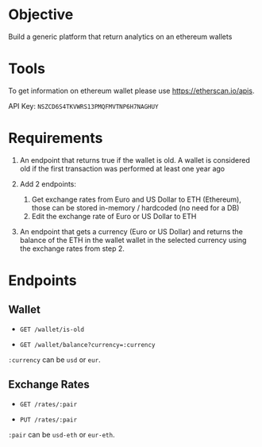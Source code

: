 # Objective
Build a generic platform that return analytics on an ethereum wallets

# Tools
To get information on ethereum wallet please use https://etherscan.io/apis.

API Key: `NSZCD6S4TKVWRS13PMQFMVTNP6H7NAGHUY`

# Requirements

1. An endpoint that returns true if the wallet is old.
A wallet is considered old if the first transaction was performed at least one year ago

1. Add 2 endpoints:
   1. Get exchange rates from Euro and US Dollar to ETH (Ethereum), those can be
stored in-memory / hardcoded (no need for a DB)
   1. Edit the exchange rate of Euro or US Dollar to ETH

1. An endpoint that gets a currency (Euro or US Dollar) and returns the balance of the ETH
in the wallet wallet in the selected currency using the exchange rates from step 2.

# Endpoints

## Wallet

- `GET /wallet/is-old`

- `GET /wallet/balance?currency=:currency`

`:currency` can be `usd` or `eur`.

## Exchange Rates 

- `GET /rates/:pair`

- `PUT /rates/:pair`

`:pair` can be `usd-eth` or `eur-eth`.


